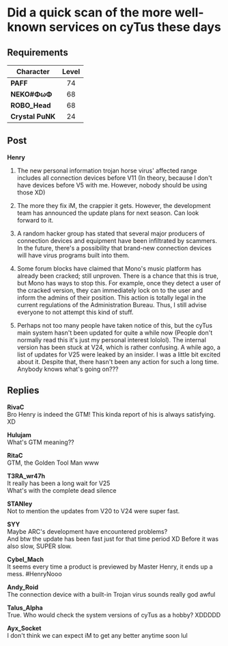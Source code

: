 # Did a quick scan of the more well\-known services on cyTus these days
## Requirements
|   Character    |Level|
|----------------|:---:|
|**PAFF**        | 74  |
|**NEKO#ΦωΦ**    | 68  |
|**ROBO_Head**   | 68  |
|**Crystal PuNK**| 24  |

## Post
**Henry**<br>
1. The new personal information trojan horse virus' affected range includes all connection devices before V11 (In theory, because I don't have devices before V5 with me. However, nobody should be using those XD)

2. The more they fix iM, the crappier it gets. However, the development team has announced the update plans for next season. Can look forward to it.

3. A random hacker group has stated that several major producers of connection devices and equipment have been infiltrated by scammers. In the future, there's a possibility that brand\-new connection devices will have virus programs built into them.

4. Some forum blocks have claimed that Mono's music platform has already been cracked; still unproven. There is a chance that this is true, but Mono has ways to stop this. For example, once they detect a user of the cracked version, they can immediately lock on to the user and inform the admins of their position. This action is totally legal in the current regulations of the Administration Bureau. Thus, I still advise everyone to not attempt this kind of stuff.

5. Perhaps not too many people have taken notice of this, but the cyTus main system hasn't been updated for quite a while now (People don't normally read this it's just my personal interest lololol). The internal version has been stuck at V24, which is rather confusing. A while ago, a list of updates for V25 were leaked by an insider. I was a little bit excited about it. Despite that, there hasn't been any action for such a long time. Anybody knows what's going on???
## Replies
**RivaC**<br>
Bro Henry is indeed the GTM! This kinda report of his is always satisfying. XD

**Hulujam**<br>
What's GTM meaning??

**RitaC**<br>
GTM, the Golden Tool Man www

**T3RA_wr47h**<br>
It really has been a long wait for V25<br>
What's with the complete dead silence

**STANley**<br>
Not to mention the updates from V20 to V24 were super fast.

**SYY**<br>
Maybe ARC's development have encountered problems?<br>
And btw the update has been fast just for that time period XD Before it was also slow, SUPER slow.

**Cybel_Mach**<br>
It seems every time a product is previewed by Master Henry, it ends up a mess. \#HenryNooo

**Andy_Roid**<br>
The connection device with a built\-in Trojan virus sounds really god awful

**Talus_Alpha**<br>
True. Who would check the system versions of cyTus as a hobby? XDDDDD

**Ayx_Socket**<br>
I don't think we can expect iM to get any better anytime soon lul

